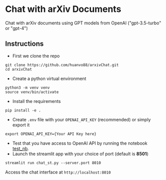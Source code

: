 # Chat with arXiv Documents

Chat with arXiv documents using GPT models from OpenAI ("gpt-3.5-turbo" or "gpt-4")

## Instructions
- First we clone the repo
```
git clone https://github.com/huanvo88/arxivChat.git
cd arxivChat
```
- Create a python virtual environment
```
python3 -m venv venv
source venv/bin/activate
```
- Install the requirements 
```
pip install -e .
```
- Create `.env` file with your `OPENAI_API_KEY` (recommended) or simply export it
```
export OPENAI_API_KEY={Your API Key here}
```
- Test that you have access to OpenAI API by running the notebook [test_nb](notebooks/test_nb.ipynb). 
- Launch the streamlit app with your choice of port (default is **8501**)
```
streamlit run chat_st.py --server.port 8010
```
Access the chat interface at `http://localhost:8010`
